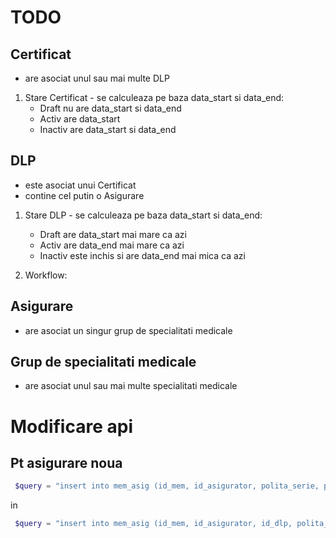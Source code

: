 # TODO

## Certificat
- are asociat unul sau mai multe DLP

1. Stare Certificat - se calculeaza pe baza data_start si data_end:
    - Draft nu are data_start si data_end
    - Activ are data_start
    - Inactiv are data_start si data_end

## DLP
- este asociat unui Certificat
- contine cel putin o Asigurare

1. Stare DLP - se calculeaza pe baza data_start si data_end:
    - Draft are data_start mai mare ca azi
    - Activ are data_end mai mare ca azi
    - Inactiv este inchis si are data_end mai mica ca azi

2. Workflow: 

## Asigurare
- are asociat un singur grup de specialitati medicale

## Grup de specialitati medicale

- are asociat unul sau mai multe specialitati medicale

# Modificare api

## Pt asigurare noua
```php
 $query = "insert into mem_asig (id_mem, id_asigurator, polita_serie, polita_nr, data_start, data_end, id_dlp) values (?,?,?,?,?,?,?)";
 ```
 in

 ```php
  $query = "insert into mem_asig (id_mem, id_asigurator, id_dlp, polita_serie, polita_nr, data_start, data_end) values (?,?,?,?,?,?,?)";
  ```
